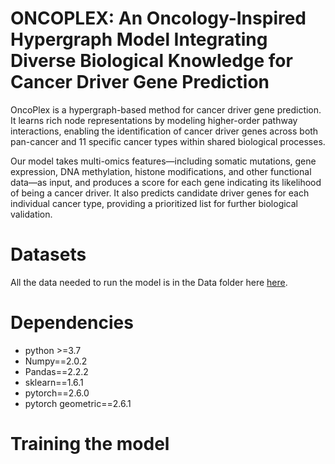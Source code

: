 # ONCOPLEX: An Oncology-Inspired Hypergraph Model Integrating Diverse Biological Knowledge for Cancer Driver Gene Prediction
OncoPlex is a hypergraph-based method for cancer driver gene prediction. It learns rich node representations by modeling higher-order pathway interactions, enabling the identification of cancer driver genes across both pan-cancer and 11 specific cancer types within shared biological processes.

Our model takes multi-omics features—including somatic mutations, gene expression, DNA methylation, histone modifications, and other functional data—as input, and produces a score for each gene indicating its likelihood of being a cancer driver. It also predicts candidate driver genes for each individual cancer type, providing a prioritized list for further biological validation.

# Datasets
All  the data needed to run the model is in the Data folder here [here](https://github.com/etab12/OncoPlex/tree/a5978d61391c5a5602584fd086534ba151bb9170/Data/Additional%20gene%20sets).

# Dependencies 
 - python >=3.7
 - Numpy==2.0.2
 - Pandas==2.2.2
 - sklearn==1.6.1
 - pytorch==2.6.0
 - pytorch geometric==2.6.1
   

# Training the model


